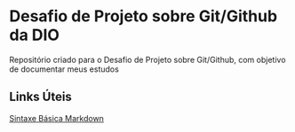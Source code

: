 # Desafio de Projeto sobre Git/Github da DIO
Repositório criado para o Desafio de Projeto sobre Git/Github, com objetivo de documentar meus estudos

## Links Úteis
[Sintaxe Básica Markdown](https://www.markdownguide.org/basic-syntax/)
